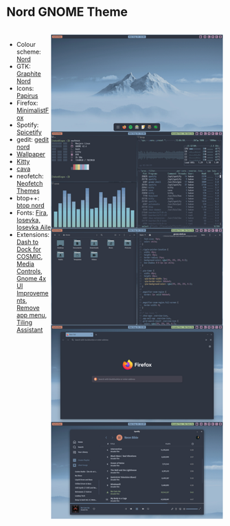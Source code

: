 # Nord GNOME Theme

<br/>

<img src="screenshots/screenshot.png" align="right" width="400px">

- Colour scheme: [Nord](https://github.com/arcticicestudio/nord)
- GTK: [Graphite Nord](https://github.com/vinceliuice/Graphite-gtk-theme)
- Icons: [Papirus](https://github.com/PapirusDevelopmentTeam/papirus-icon-theme) 
- Firefox: [MinimalistFox](https://github.com/canbeardig/MinimalistFox)
- Spotify: [Spicetify](https://github.com/spicetify)
- gedit: [gedit nord](https://github.com/arcticicestudio/nord-gedit)
- [Wallpaper](https://wallhaven.cc/w/6kxmj6)
- [Kitty](https://github.com/kovidgoyal/kitty)
- [cava](https://github.com/karlstav/cava)
- neofetch: [Neofetch Themes](https://github.com/chick2d/neofetch-themes/)
- btop++: [btop nord](https://github.com/aristocratos/btop)
- Fonts: [Fira](https://github.com/mozilla/Fira), [Iosevka, Iosevka Aile](https://github.com/be5invis/Iosevka)
- Extensions: [Dash to Dock for COSMIC](https://extensions.gnome.org/extension/5004/dash-to-dock-for-cosmic/), [Media Controls](https://extensions.gnome.org/extension/4470/media-controls/), [Gnome 4x UI Improvements](https://extensions.gnome.org/extension/4158/gnome-40-ui-improvements/), [Remove app menu](https://extensions.gnome.org/extension/3906/remove-app-menu/), [Tiling Assistant](https://extensions.gnome.org/extension/3733/tiling-assistant/)
